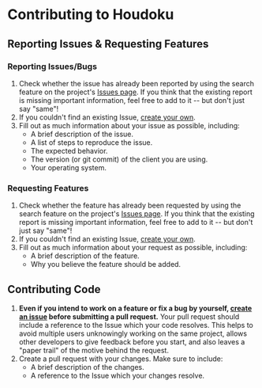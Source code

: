 # Contributing to Houdoku

## Reporting Issues & Requesting Features

### Reporting Issues/Bugs

1. Check whether the issue has already been reported by using the search feature
on the project's [Issues page](https://github.com/xgi/houdoku/issues). If you
think that the existing report is missing important information, feel free to
add to it -- but don't just say "same"!
2. If you couldn't find an existing Issue,
[create your own](https://github.com/xgi/houdoku/issues/new).
3. Fill out as much information about your issue as possible, including:
    * A brief description of the issue.
    * A list of steps to reproduce the issue.
    * The expected behavior.
    * The version (or git commit) of the client you are using.
    * Your operating system.

### Requesting Features

1. Check whether the feature has already been requested by using the search
feature on the project's [Issues page](https://github.com/xgi/houdoku/issues).
If you think that the existing report is missing important information, feel
free to add to it -- but don't just say "same"!
2. If you couldn't find an existing Issue,
[create your own](https://github.com/xgi/houdoku/issues/new).
3. Fill out as much information about your request as possible, including:
    * A brief description of the feature.
    * Why you believe the feature should be added.

## Contributing Code

1. **Even if you intend to work on a feature or fix a bug by yourself,
[create an issue](#reporting-issues-&-requesting-features) before submitting a
pull request.** Your pull request should include a reference to the Issue which
your code resolves. This helps to avoid multiple users unknowingly working on
the same project, allows other developers to give feedback before you start,
and also leaves a "paper trail" of the motive behind the request.
2. Create a pull request with your changes. Make sure to include:
    * A brief description of the changes.
    * A reference to the Issue which your changes resolve.
